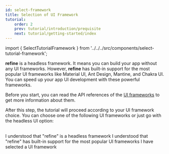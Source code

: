 ```yaml
---
id: select-framework
title: Selection of UI Framework
tutorial:
    order: 2
    prev: tutorial/introduction/prequisite
    next: tutorial/getting-started/index
---
```


import { SelectTutorialFramework } from '../../../src/components/select-tutorial-framework';

**refine** is a headless framework. It means you can build your app without any UI frameworks. However, **refine** has built-in support for the most popular UI frameworks like Material UI, Ant Design, Mantine, and Chakra UI. You can speed up your app UI development with these powerful frameworks.

Before you start, you can read the API references of the [UI frameworks](/docs/api-reference/) to get more information about them.

After this step, the tutorial will proceed according to your UI framework choice. You can choose one of the following UI frameworks or just go with the headless UI option:

<SelectTutorialFramework />

<br/>

<Checklist>

<ChecklistItem id="select-framework">
I understood that "refine" is a headless framework
</ChecklistItem>
<ChecklistItem id="select-framework-2">
I understood that "refine" has built-in support for the most popular UI frameworks
</ChecklistItem>
<ChecklistItem id="select-framework-3">
I have selected a UI framework
</ChecklistItem>

</Checklist>
